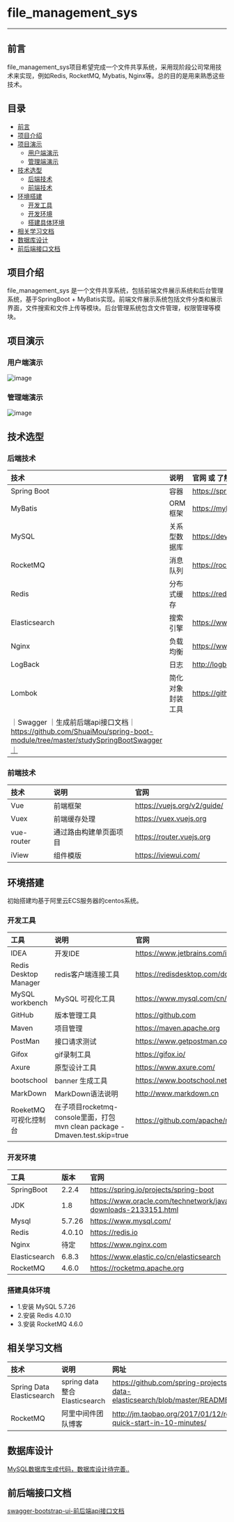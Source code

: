 # file_management_sys
-------------------------
## 前言
file_management_sys项目希望完成一个文件共享系统，采用现阶段公司常用技术来实现，例如Redis, RocketMQ, Mybatis, Nginx等。总的目的是用来熟悉这些技术。

## 目录
  - [前言](#前言)
  - [项目介绍](#项目介绍)
  - [项目演示](#项目演示)
    - [用户端演示](#用户端演示)
    - [管理端演示](#管理端演示)
  - [技术选型](#技术选型)
    - [后端技术](#后端技术)
    - [前端技术](#前端技术)
  - [环境搭建](#环境搭建)
    - [开发工具](#开发工具)
    - [开发环境](#开发环境)
    - [搭建具体环境](#搭建具体环境)
  - [相关学习文档](#相关学习文档)
  - [数据库设计](#数据库设计)
  - [前后端接口文档](#前后端接口文档)
  


## 项目介绍
file_management_sys 是一个文件共享系统，包括前端文件展示系统和后台管理系统，基于SpringBoot + MyBatis实现。前端文件展示系统包括文件分类和展示界面，文件搜索和文件上传等模块。后台管理系统包含文件管理，权限管理等模块。
## 项目演示
### 用户端演示
![image](https://github.com/ShuaiMou/file_management_sys/blob/master/project_resource/user.gif)

### 管理端演示
![image](https://github.com/ShuaiMou/file_management_sys/blob/master/project_resource/admin.gif)


## 技术选型
### 后端技术

| 技术             | 说明          | 官网 或 了解学习地址                                        | 官网 或 了解学习地址|
| :----------     | :----------  | :----------                                  |:---------- |
| Spring Boot     | 容器          |  https://spring.io/projects/spring-boot       | |
| MyBatis         | ORM 框架      | https://mybatis.org/mybatis-3/zh/index.html   | https://github.com/ShuaiMou/spring-boot-module/tree/master/studySpringBootMybatis|
| MySQL           | 关系型数据库   | https://dev.mysql.com/doc/refman/8.0/en/       | |
| RocketMQ        | 消息队列      | https://rocketmq.apache.org/docs/quick-start/   | |
|  Redis          | 分布式缓存     |  https://redis.io/                              | https://github.com/ShuaiMou/spring-boot-module/tree/master/studySpringBootRedis|
|  Elasticsearch  |  搜索引擎     |  https://www.elastic.co/guide/en/elasticsearch/reference/current/index.html | |
| Nginx           | 负载均衡      | https://www.nginx.com/                        | |
|  LogBack        |   日志        |  http://logback.qos.ch/manual/index.html | |
|  Lombok	        | 简化对象封装工具| https://github.com/rzwitserloot/lombok  | |
｜Swagger         ｜生成前后端api接口文档｜https://github.com/ShuaiMou/spring-boot-module/tree/master/studySpringBootSwagger｜ |

### 前端技术
| 技术             | 说明          | 官网                             |
| :----------     | :----------  | :----------                      |
| Vue              |前端框架         | https://vuejs.org/v2/guide/   |
| Vuex             |前端缓存处理      | https://vuex.vuejs.org        |
| vue-router       |通过路由构建单页面项目     |https://router.vuejs.org|
| iView            |组件模版          | https://iviewui.com/ |

## 环境搭建
初始搭建均基于阿里云ECS服务器的centos系统。
### 开发工具

| 工具                   | 说明                    | 官网                                         |
| :----------           | :----------            | :----------                                  |
|    IDEA                |     开发IDE            | https://www.jetbrains.com/idea/              |
| Redis Desktop Manager  | redis客户端连接工具	 |https://redisdesktop.com/download |
| MySQL workbench        |   MySQL 可视化工具       | https://www.mysql.com/cn/products/workbench/|
| GitHub                |  版本管理工具            | https://github.com |
| Maven                  | 项目管理                 |https://maven.apache.org|
|PostMan                |     接口请求测试           |https://www.getpostman.com/|
|Gifox                  | gif录制工具                |https://gifox.io/|
|Axure                  | 原型设计工具	             | https://www.axure.com/|
|bootschool             | banner 生成工具              |https://www.bootschool.net/ascii|
|MarkDown               | MarkDown语法说明              |http://www.markdown.cn|
|RoeketMQ 可视化控制台    |在子项目rocketmq-console里面，打包mvn clean package -Dmaven.test.skip=true|https://github.com/apache/rocketmq-externals|


### 开发环境

| 工具                   | 版本                    | 官网                                       |
| :----------           | :----------            | :----------                                  |
|SpringBoot             |       2.2.4                | https://spring.io/projects/spring-boot   |
|    JDK                |     1.8               | https://www.oracle.com/technetwork/java/javase/downloads/jdk8-downloads-2133151.html             |
| Mysql                 |  5.7.26       	     |https://www.mysql.com/|
| Redis                 |    4.0.10         | https://redis.io|
| Nginx                |  待定                |  https://www.nginx.com|
| Elasticsearch        | 6.8.3                 |https://www.elastic.co/cn/elasticsearch|
| RocketMQ              |    4.6.0          |  https://rocketmq.apache.org            |

### 搭建具体环境
 - 1.安装 MySQL 5.7.26
 - 2.安装 Redis 4.0.10
 - 3.安装 RocketMQ 4.6.0  

## 相关学习文档
|技术                         |  说明                       |网址                                                                     |    
|:---------                      |:----------                         |:---------                                                                  |
|Spring Data Elasticsearch  | spring data整合 Elasticsearch   | https://github.com/spring-projects/spring-data-elasticsearch/blob/master/README.adoc|
|RocketMQ                   | 阿里中间件团队博客                 |http://jm.taobao.org/2017/01/12/rocketmq-quick-start-in-10-minutes/|

## 数据库设计

[MySQL数据库生成代码，数据库设计待完善..](https://github.com/ShuaiMou/file_management_sys/blob/master/project_resource/fms_tables.sql)

## 前后端接口文档
[swagger-bootstrap-ui-前后端api接口文档](https://github.com/ShuaiMou/file_management_sys/blob/master/project_resource/api.md)

